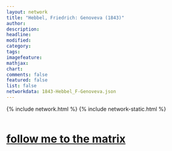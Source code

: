 ```yaml
---
layout: network
title: "Hebbel, Friedrich: Genoveva (1843)"
author:
description:
headline:
modified:
category:
tags: 
imagefeature: 
mathjax: 
chart: 
comments: false
featured: false
list: false
networkdata: 1843-Hebbel_F-Genoveva.json
---
```

{% include network.html %}
{% include network-static.html %}
<div class="row">
  <div class="small-5 small-centered columns"><a href="/matrix327"><h1>follow me to the matrix</h1></a>
</div>
</div>
